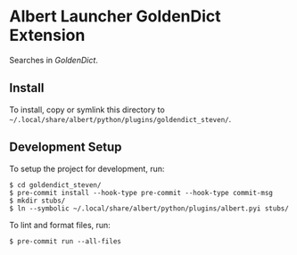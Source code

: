 # Albert Launcher GoldenDict Extension
Searches in *GoldenDict*.

## Install
To install, copy or symlink this directory to `~/.local/share/albert/python/plugins/goldendict_steven/`.

## Development Setup
To setup the project for development, run:

    $ cd goldendict_steven/
    $ pre-commit install --hook-type pre-commit --hook-type commit-msg
    $ mkdir stubs/
    $ ln --symbolic ~/.local/share/albert/python/plugins/albert.pyi stubs/

To lint and format files, run:

    $ pre-commit run --all-files
